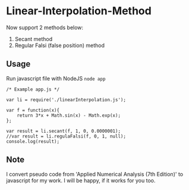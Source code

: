 # Linear-Interpolation-Method

Now support 2 methods below:

1. Secant method
2. Regular Falsi (false position) method

## Usage

Run javascript file with NodeJS `node app`

```
/* Example app.js */ 

var li = require('./linearInterpolation.js');

var f = function(x){
	return 3*x + Math.sin(x) - Math.exp(x);
};

var result = li.secant(f, 1, 0, 0.0000001);
//var result = li.regulaFalsi(f, 0, 1, null);
console.log(result);
```

## Note

I convert pseudo code from 'Applied Numerical Analysis (7th Edition)' to javascript for my work. I will be happy, if it works for you too.
